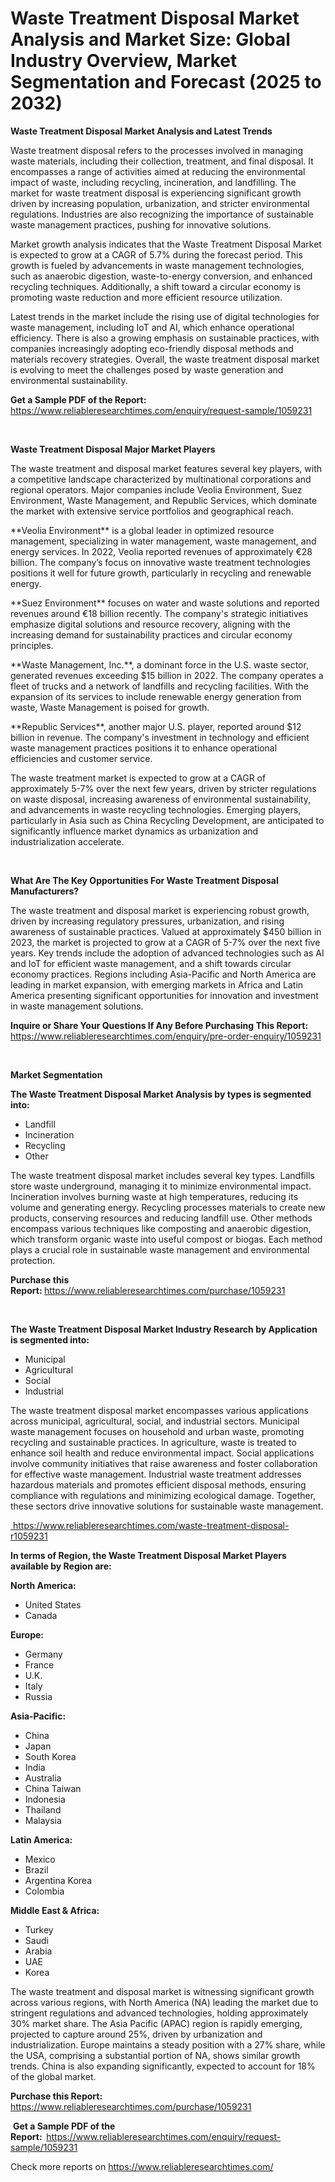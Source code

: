 <p><h1>Waste Treatment Disposal Market Analysis and Market Size: Global Industry Overview, Market Segmentation and Forecast (2025 to 2032)</h1></p><p><strong>Waste Treatment Disposal Market Analysis and Latest Trends</strong></p>
<p><p>Waste treatment disposal refers to the processes involved in managing waste materials, including their collection, treatment, and final disposal. It encompasses a range of activities aimed at reducing the environmental impact of waste, including recycling, incineration, and landfilling. The market for waste treatment disposal is experiencing significant growth driven by increasing population, urbanization, and stricter environmental regulations. Industries are also recognizing the importance of sustainable waste management practices, pushing for innovative solutions.</p><p>Market growth analysis indicates that the Waste Treatment Disposal Market is expected to grow at a CAGR of 5.7% during the forecast period. This growth is fueled by advancements in waste management technologies, such as anaerobic digestion, waste-to-energy conversion, and enhanced recycling techniques. Additionally, a shift toward a circular economy is promoting waste reduction and more efficient resource utilization.</p><p>Latest trends in the market include the rising use of digital technologies for waste management, including IoT and AI, which enhance operational efficiency. There is also a growing emphasis on sustainable practices, with companies increasingly adopting eco-friendly disposal methods and materials recovery strategies. Overall, the waste treatment disposal market is evolving to meet the challenges posed by waste generation and environmental sustainability.</p></p>
<p><strong>Get a Sample PDF of the Report:&nbsp;</strong> <a href="https://www.reliableresearchtimes.com/enquiry/request-sample/1059231?utm_campaign=3315&utm_medium=2&utm_source=Github&utm_content=ia&utm_term=02042025&utm_id=waste-treatment-disposal">https://www.reliableresearchtimes.com/enquiry/request-sample/1059231</a></p>
<p>&nbsp;</p>
<p><strong>Waste Treatment Disposal Major Market Players</strong></p>
<p><p>The waste treatment and disposal market features several key players, with a competitive landscape characterized by multinational corporations and regional operators. Major companies include Veolia Environment, Suez Environment, Waste Management, and Republic Services, which dominate the market with extensive service portfolios and geographical reach.</p><p>**Veolia Environment** is a global leader in optimized resource management, specializing in water management, waste management, and energy services. In 2022, Veolia reported revenues of approximately €28 billion. The company’s focus on innovative waste treatment technologies positions it well for future growth, particularly in recycling and renewable energy.</p><p>**Suez Environment** focuses on water and waste solutions and reported revenues around €18 billion recently. The company's strategic initiatives emphasize digital solutions and resource recovery, aligning with the increasing demand for sustainability practices and circular economy principles.</p><p>**Waste Management, Inc.**, a dominant force in the U.S. waste sector, generated revenues exceeding $15 billion in 2022. The company operates a fleet of trucks and a network of landfills and recycling facilities. With the expansion of its services to include renewable energy generation from waste, Waste Management is poised for growth.</p><p>**Republic Services**, another major U.S. player, reported around $12 billion in revenue. The company's investment in technology and efficient waste management practices positions it to enhance operational efficiencies and customer service.</p><p>The waste treatment market is expected to grow at a CAGR of approximately 5-7% over the next few years, driven by stricter regulations on waste disposal, increasing awareness of environmental sustainability, and advancements in waste recycling technologies. Emerging players, particularly in Asia such as China Recycling Development, are anticipated to significantly influence market dynamics as urbanization and industrialization accelerate.</p></p>
<p>&nbsp;</p>
<p><strong>What Are The Key Opportunities For Waste Treatment Disposal Manufacturers?</strong></p>
<p><p>The waste treatment and disposal market is experiencing robust growth, driven by increasing regulatory pressures, urbanization, and rising awareness of sustainable practices. Valued at approximately $450 billion in 2023, the market is projected to grow at a CAGR of 5-7% over the next five years. Key trends include the adoption of advanced technologies such as AI and IoT for efficient waste management, and a shift towards circular economy practices. Regions including Asia-Pacific and North America are leading in market expansion, with emerging markets in Africa and Latin America presenting significant opportunities for innovation and investment in waste management solutions.</p></p>
<p><strong>Inquire or Share Your Questions If Any Before Purchasing This Report:</strong> <a href="https://www.reliableresearchtimes.com/enquiry/pre-order-enquiry/1059231?utm_campaign=3315&utm_medium=2&utm_source=Github&utm_content=ia&utm_term=02042025&utm_id=waste-treatment-disposal">https://www.reliableresearchtimes.com/enquiry/pre-order-enquiry/1059231</a></p>
<p>&nbsp;</p>
<p><strong>Market Segmentation</strong></p>
<p><strong>The Waste Treatment Disposal Market Analysis by types is segmented into:</strong></p>
<p><ul><li>Landfill</li><li>Incineration</li><li>Recycling</li><li>Other</li></ul></p>
<p><p>The waste treatment disposal market includes several key types. Landfills store waste underground, managing it to minimize environmental impact. Incineration involves burning waste at high temperatures, reducing its volume and generating energy. Recycling processes materials to create new products, conserving resources and reducing landfill use. Other methods encompass various techniques like composting and anaerobic digestion, which transform organic waste into useful compost or biogas. Each method plays a crucial role in sustainable waste management and environmental protection.</p></p>
<p><strong>Purchase this Report:&nbsp;</strong><a href="https://www.reliableresearchtimes.com/purchase/1059231?utm_campaign=3315&utm_medium=2&utm_source=Github&utm_content=ia&utm_term=02042025&utm_id=waste-treatment-disposal">https://www.reliableresearchtimes.com/purchase/1059231</a></p>
<p>&nbsp;</p>
<p><strong>The Waste Treatment Disposal Market Industry Research by Application is segmented into:</strong></p>
<p><ul><li>Municipal</li><li>Agricultural</li><li>Social</li><li>Industrial</li></ul></p>
<p><p>The waste treatment disposal market encompasses various applications across municipal, agricultural, social, and industrial sectors. Municipal waste management focuses on household and urban waste, promoting recycling and sustainable practices. In agriculture, waste is treated to enhance soil health and reduce environmental impact. Social applications involve community initiatives that raise awareness and foster collaboration for effective waste management. Industrial waste treatment addresses hazardous materials and promotes efficient disposal methods, ensuring compliance with regulations and minimizing ecological damage. Together, these sectors drive innovative solutions for sustainable waste management.</p></p>
<p><a href="https://www.reliableresearchtimes.com/waste-treatment-disposal-r1059231?utm_campaign=3315&utm_medium=2&utm_source=Github&utm_content=ia&utm_term=02042025&utm_id=waste-treatment-disposal">&nbsp;https://www.reliableresearchtimes.com/waste-treatment-disposal-r1059231</a></p>
<p><strong>In terms of Region, the Waste Treatment Disposal Market Players available by Region are:</strong></p>
<p>
    <p> <strong> North America: </strong>
        <ul>
            <li>United States</li>
            <li>Canada</li>
        </ul>
        </p> 
    <p> <strong> Europe: </strong>
        <ul>
            <li>Germany</li>
            <li>France</li>
            <li>U.K.</li>
            <li>Italy</li>
            <li>Russia</li>
        </ul>
        </p> 
    <p> <strong> Asia-Pacific: </strong>
        <ul>
            <li>China</li>
            <li>Japan</li>
            <li>South Korea</li>
            <li>India</li>
            <li>Australia</li>
            <li>China Taiwan</li>
            <li>Indonesia</li>
            <li>Thailand</li>
            <li>Malaysia</li>
        </ul>
        </p> 
    <p> <strong> Latin America: </strong>
        <ul>
            <li>Mexico</li>
            <li>Brazil</li>
            <li>Argentina Korea</li>
            <li>Colombia</li>
        </ul>
        </p> 
    <p> <strong> Middle East & Africa: </strong>
        <ul>
            <li>Turkey</li>
            <li>Saudi</li>
            <li>Arabia</li>
            <li>UAE</li>
            <li>Korea</li>
        </ul>
    </p>
    </p>
<p><p>The waste treatment and disposal market is witnessing significant growth across various regions, with North America (NA) leading the market due to stringent regulations and advanced technologies, holding approximately 30% market share. The Asia Pacific (APAC) region is rapidly emerging, projected to capture around 25%, driven by urbanization and industrialization. Europe maintains a steady position with a 27% share, while the USA, comprising a substantial portion of NA, shows similar growth trends. China is also expanding significantly, expected to account for 18% of the global market.</p></p>
<p><strong>Purchase this Report: </strong><a href="https://www.reliableresearchtimes.com/purchase/1059231?utm_campaign=3315&utm_medium=2&utm_source=Github&utm_content=ia&utm_term=02042025&utm_id=waste-treatment-disposal">https://www.reliableresearchtimes.com/purchase/1059231</a></p>
<p>&nbsp;<strong>Get a Sample PDF of the Report:&nbsp;&nbsp;</strong><a href="https://www.reliableresearchtimes.com/enquiry/request-sample/1059231?utm_campaign=3315&utm_medium=2&utm_source=Github&utm_content=ia&utm_term=02042025&utm_id=waste-treatment-disposal">https://www.reliableresearchtimes.com/enquiry/request-sample/1059231</a></p>
<p><strong></strong></p>
<p>Check more reports on <a href="https://www.reliableresearchtimes.com/?utm_campaign=3315&utm_medium=2&utm_source=Github&utm_content=ia&utm_term=02042025&utm_id=waste-treatment-disposal">https://www.reliableresearchtimes.com/</a></p>
